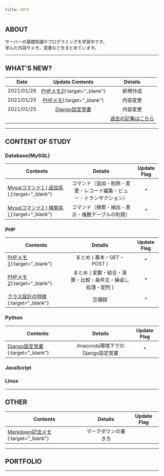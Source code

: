 ```yaml
---
title: NOTE
---
```

## ABOUT


サーバーの基礎知識やプログラミングを学習中です。  
学んだ内容やメモ、覚書などをまとめています。

---
## WHAT'S NEW?

|Date|Update Contents|Details|
|---|:-:|:-:|
|2021/01/26|  [PHPメモ2](php/php_memo2.md){:target="_blank"}|新規作成|
|2021/01/25|  [PHPメモ](php/php_memo.md){:target="_blank"}|内容変更|
|2021/01/25|  [Django設定覚書](python/django_kakeibo_info)|内容変更|
|||[過去の記事はこちら](old.md)|

---

## CONTENT OF STUDY 

### Database(MySQL) 

|Contents|Details|Update Flag|
|---|:-:|:-:|
| [Mysqlコマンド1 ( 追加系 ) ](mysql/com_adm.md){:target="_blank"}|コマンド（追加・削除・変更・レコード編集・ビュー・トランザクション）|*|
| [Mysqlコマンド2 ( 検索系 ) ](mysql/com_sed.md){:target="_blank"}|コマンド（検索・抽出・表示・複数テーブルの利用）|*|

### PHP

|Contents|Details|Update Flag|
|---|:-:|:-:|
| [PHPメモ1](php/php_memo.md){:target="_blank"}|まとめ ( 基本・GET・POST ) |*|
| [PHPメモ2](php/php_memo2.md){:target="_blank"}|まとめ ( 変数・結合・演算・比較・条件文・繰返し処理・配列 ) |*|
| [クラス設計の特徴](php/class_design.md){:target="_blank"}|忘備録|*|

### Python  

|Contents|Details|Update Flag|
|---|:-:|:-:|
| [Django設定覚書](python/django_kakeibo_info){:target="_blank"}|Anaconda環境下でのDjango設定覚書|*|

### JavaScript  


### Linux  



---

## OTHER

|Contents|Details|Update Flag|
|---|:-:|:-:|
| [Markdown記法メモ](markdown.md){:target="_blank"}|マークダウンの書き方||


---  

## PORTFOLIO

---
<!-- Last update:2021/01/20 -->